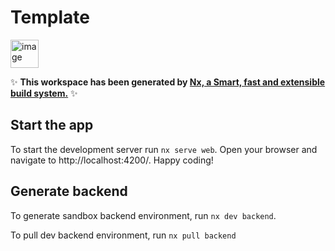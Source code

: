 # Template

<a href="https://nx.dev" target="_blank" rel="noreferrer"><img src="https://raw.githubusercontent.com/nrwl/nx/master/images/nx-logo.png" width="45" alt="image"></a>

✨ **This workspace has been generated by [Nx, a Smart, fast and extensible build system.](https://nx.dev)** ✨


## Start the app

To start the development server run `nx serve web`. Open your browser and navigate to http://localhost:4200/. Happy coding!


## Generate backend

To generate sandbox backend environment, run `nx dev backend`.

To pull dev backend environment, run `nx pull backend`

